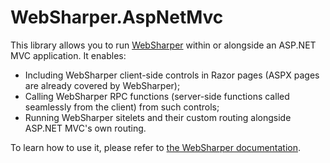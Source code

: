# WebSharper.AspNetMvc

This library allows you to run [WebSharper](http://websharper.com) within or alongside an ASP.NET MVC application. It enables:

* Including WebSharper client-side controls in Razor pages (ASPX pages are already covered by WebSharper);
* Calling WebSharper RPC functions (server-side functions called seamlessly from the client) from such controls;
* Running WebSharper sitelets and their custom routing alongside ASP.NET MVC's own routing.

To learn how to use it, please refer to [the WebSharper documentation](http://websharper.com/docs/aspnet).
